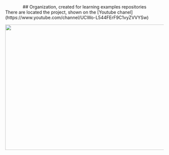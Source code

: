 <center>## Organization, created for learning examples repositories</center>
There are located the project, shown on the [Youtube chanel](https://www.youtube.com/channel/UCWo-L544FErF9C1vyZVVYSw)

<p align="center">
	<img src="https://github.com/quddi/quddi/blob/main/assets/logo.gif"  width="800" height="400"/>
</p>

